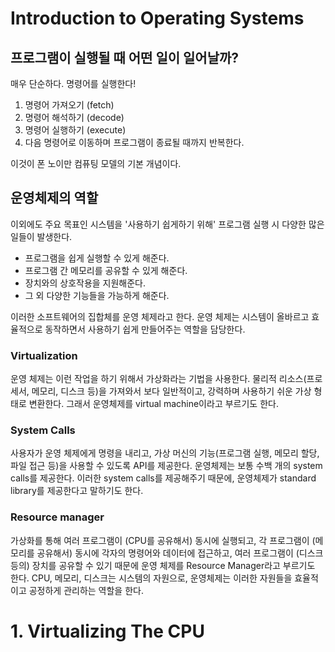 # Introduction to Operating Systems

## 프로그램이 실행될 때 어떤 일이 일어날까?

매우 단순하다. 명령어를 실행한다!

1. 명령어 가져오기 (fetch)
2. 명령어 해석하기 (decode)
3. 명령어 실행하기 (execute)
4. 다음 명령어로 이동하며 프로그램이 종료될 때까지 반복한다.

이것이 폰 노이만 컴퓨팅 모델의 기본 개념이다.

## 운영체제의 역할

이외에도 주요 목표인 시스템을 '사용하기 쉽게하기 위해' 프로그램 실행 시 다양한 많은 일들이 발생한다.

- 프로그램을 쉽게 실행할 수 있게 해준다.
- 프로그램 간 메모리를 공유할 수 있게 해준다.
- 장치와의 상호작용을 지원해준다.
- 그 외 다양한 기능들을 가능하게 해준다.

이러한 소프트웨어의 집합체를 운영 체제라고 한다.
운영 체제는 시스템이 올바르고 효율적으로 동작하면서 사용하기 쉽게 만들어주는 역할을 담당한다.

### Virtualization

운영 체제는 이런 작업을 하기 위해서 가상화라는 기법을 사용한다.
물리적 리소스(프로세서, 메모리, 디스크 등)을 가져와서 보다 일반적이고, 강력하며 사용하기 쉬운 가상 형태로 변환한다.
그래서 운영체제를 virtual machine이라고 부르기도 한다.

### System Calls

사용자가 운영 체제에게 명령을 내리고, 가상 머신의 기능(프로그램 실행, 메모리 할당, 파일 접근 등)을 사용할 수 있도록 API를 제공한다.
운영체제는 보통 수백 개의 system calls를 제공한다.
이러한 system calls를 제공해주기 때문에, 운영체제가 standard library를 제공한다고 말하기도 한다.

### Resource manager

가상화를 통해 여러 프로그램이 (CPU를 공유해서) 동시에 실행되고, 각 프로그램이 (메모리를 공유해서) 동시에 각자의 명령어와 데이터에 접근하고, 여러 프로그램이 (디스크 등의) 장치를 공유할 수 있기 때문에
운영 체제를 Resource Manager라고 부르기도 한다.
CPU, 메모리, 디스크는 시스템의 자원으로, 운영체제는 이러한 자원들을 효율적이고 공정하게 관리하는 역할을 한다.

# 1. Virtualizing The CPU
